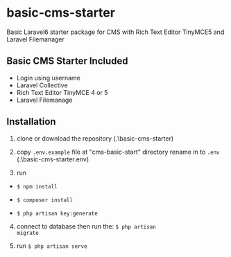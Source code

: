 # basic-cms-starter
Basic Laravel6 starter package for CMS with Rich Text Editor TinyMCE5 and Laravel Filemanager


<h2>Basic CMS Starter Included</h2>

<ul>
  <li>Login using username</li>
   <li>Laravel Collective</li>
  <li>Rich Text Editor TinyMCE 4 or 5</li>
  <li>Laravel Filemanage</li>
</ul>


<h2>Installation</h2>

1) clone or download the repository (.\basic-cms-starter)
2) copy <code>.env.example</code> file at "cms-basic-start" directory rename in to <code>.env</code> (.\basic-cms-starter\.env).

3) run
  <ul>
    <li><pre><code>$ npm install</code></pre></li>
    <li><pre><code>$ composer install</code></pre></li>
    <li><pre><code>$ php artisan key:generate</code></pre></li>
  </ul>

4) connect to database then run the:
<code>$ php artisan migrate</code>

5) run <code>$ php artisan serve</code>
  

